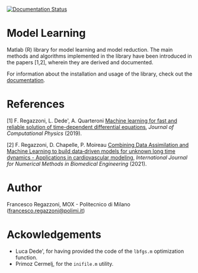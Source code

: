 [![Documentation Status](https://readthedocs.org/projects/model-learning/badge/?version=latest)](https://model-learning.readthedocs.io/en/latest/?badge=latest)

# Model Learning #

Matlab (R) library for model learning and model reduction. The main methods and algorithms implemented in the library have been introduced in the papers [1,2], wherein they are derived and documented.

For information about the installation and usage of the library, check out the [documentation](https://model-learning.readthedocs.io).

# References

[1] F. Regazzoni, L. Dede', A. Quarteroni [Machine learning for fast and reliable solution of time-dependent differential equations](https://doi.org/10.1016/j.jcp.2019.07.050), *Journal of Computational Physics* (2019).

[2] F. Regazzoni, D. Chapelle, P. Moireau [Combining Data Assimilation and Machine Learning to build data‐driven models for unknown long time dynamics - Applications in cardiovascular modeling](https://doi.org/10.1002/cnm.3471), *International Journal for Numerical Methods in Biomedical Engineering* (2021).

# Author

Francesco Regazzoni, MOX - Politecnico di Milano (<francesco.regazzoni@polimi.it>)

# Ackowledgements

- Luca Dede', for having provided the code of the `lbfgs.m` optimization function.
- Primoz Cermelj, for the `inifile.m` utility.
